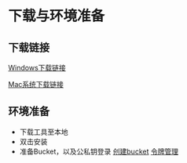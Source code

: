 # 下载与环境准备


## 下载链接


[Windows下载链接](https://us3-release.cn-bj.ufileos.com/us3browser/us3browser-1.0.1.exe)

[Mac系统下载链接](https://us3-release.cn-bj.ufileos.com/us3browser/us3browser-1.0.1.dmg)


## 环境准备
- 下载工具至本地
- 双击安装
- 准备Bucket，以及公私钥登录
  [创建bucket](https://console.ucloud.cn/ufile/ufile)
  [令牌管理](https://console.ucloud.cn/ufile/token)
